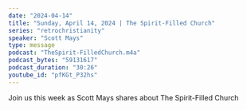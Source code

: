 ```yaml
---
date: "2024-04-14"
title: "Sunday, April 14, 2024 | The Spirit-Filled Church"
series: "retrochristianity"
speaker: "Scott Mays"
type: message
podcast: "TheSpirit-FilledChurch.m4a"
podcast_bytes: "59131617"
podcast_duration: "30:26"
youtube_id: "pfKGt_P32hs"
---
```

Join us this week as Scott Mays shares about The Spirit-Filled Church
